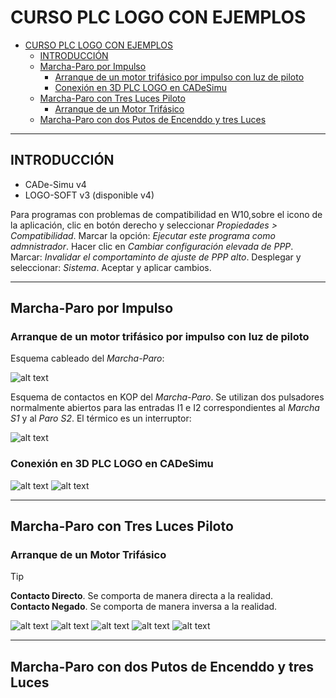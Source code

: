 # CURSO PLC LOGO CON EJEMPLOS

- [CURSO PLC LOGO CON EJEMPLOS](#curso-plc-logo-con-ejemplos)
  - [INTRODUCCIÓN](#introducción)
  - [Marcha-Paro por Impulso](#marcha-paro-por-impulso)
    - [Arranque de un motor trifásico por impulso con luz de piloto](#arranque-de-un-motor-trifásico-por-impulso-con-luz-de-piloto)
    - [Conexión en 3D PLC LOGO en CADeSimu](#conexión-en-3d-plc-logo-en-cadesimu)
  - [Marcha-Paro con Tres Luces Piloto](#marcha-paro-con-tres-luces-piloto)
    - [Arranque de un Motor Trifásico](#arranque-de-un-motor-trifásico)
  - [Marcha-Paro con dos Putos de Encenddo y tres Luces](#marcha-paro-con-dos-putos-de-encenddo-y-tres-luces)

- - -

## INTRODUCCIÓN

- CADe-Simu v4
- LOGO-SOFT v3 (disponible v4)

Para programas con problemas de compatibilidad en W10,sobre el icono de la aplicación, clic en botón derecho y seleccionar _Propiedades > Compatibilidad_. Marcar la opción: _Ejecutar este programa como admnistrador_. Hacer clic en _Cambiar configuración elevada de PPP_. Marcar: _Invalidar el comportaminto de ajuste de PPP alto_. Desplegar y seleccionar: _Sistema_. Aceptar y aplicar cambios.

- - -

## Marcha-Paro por Impulso

### Arranque de un motor trifásico por impulso con luz de piloto

Esquema cableado del _Marcha-Paro_:

![alt text](image.png "Marcha paro por impulso")

Esquema de contactos en KOP del _Marcha-Paro_. Se utilizan dos pulsadores normalmente abiertos para las entradas I1 e I2 correspondientes al _Marcha S1_ y al _Paro S2_. El térmico es un interruptor:

![alt text](image-1.png "Esquema de contactos KOP")

### Conexión en 3D PLC LOGO en CADeSimu

![alt text](image-2.png "Conexión en 3D PLC LOGO en CADeSimu")
![alt text](image-3.png "Esquema KOP para el LOGO")

- - -

## Marcha-Paro con Tres Luces Piloto

### Arranque de un Motor Trifásico

> [!tip]
> **Contacto Directo**. Se comporta de manera directa a la realidad.</br>
> **Contacto Negado**. Se comporta de manera inversa a la realidad.

![alt text](image-4.png "Esquema cableado marcha-paro motor trifásico")
![alt text](image-5.png "Esquema marcha-paro en KOP")
![alt text](image-6.png "Esquem marcha-paro en FUP")
![alt text](image-7.png "Esquema conexión LOGO al circuito")
![alt text](image-8.png "Programa KOP para LOGO")

- - -

## Marcha-Paro con dos Putos de Encenddo y tres Luces
